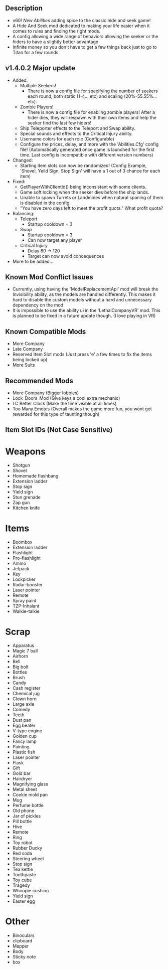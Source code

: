 ## Description
- v60! *New Abilities* adding spice to the classic hide and seek game!
- A Hide And Seek mod dedicated to making your life easier when it comes to rules and finding the right mods.
- A config allowing a wide range of behaviors allowing the seeker or the hiders to have a slightly better advantage
- Infinite money so you don't have to get a few things back just to go to Titan for a few rounds

## v1.4.0.2 Major update
- Added:
    - Multiple Seekers!
        - There is now a config file for specifying the number of seekers each round, both static (1-4... etc) and scaling (20%-55.55%... etc).
    - Zombie Players!
        - There is now a config file for enabling zombie players! After a hider dies, they will respawn with their own items and help the seeker find the last few hiders!
    - Ship Teleporter effects to the Teleport and Swap ability.
    - Special sounds and effects to the Critical Injury ability.
    - Username colors for each role (Configurable)
    - Configure the prices, delay, and more with the 'Abilities.Cfg' config file! (Automatically generated once game is launched for the first time. Last config is incompatible with different version numbers)
- Changed:
    - Starting item slots can now be randomized! (Config Example, 'Shovel, Yeild Sign, Stop Sign' will have a 1 out of 3 chance for each item)
- Fixed:
    - GetPlayerWithClientId() being inconsistant with some clients.
    - Game soft locking when the seeker dies before the ship lands.
    - Unable to spawn Turrets or Landmines when natural spaning of them is disabled in the config.
    - "You have zero days left to meet the profit quota." What profit quota?
- Balancing:
    - Teleport
        - Startup cooldown = 3
    - Swap
        - Startup cooldown = 3
        - Can now target any player
    - Critical Injury
        - Delay 60 -> 120
        - Target can now avoid concequences
- More to be added...

## Known Mod Conflict Issues
- Currently, using having the 'ModelReplacementApi' mod will break the Invisibility ability, as the models are handled differently. This makes it hard to disable the custom models without a hard and unnecessary dependency on the mod
- It is impossible to use the ability ui in the 'LethalCompanyVR' mod. This is planned to be fixed in a future update though. (I love playing in VR)

## Known Compatible Mods
- More Company
- Late Company
- Reserved Item Slot mods (Just press 'e' a few times to fix the items being locked up)
- More Suits

## Recommended Mods
- More Company (Bigger lobbies)
- Lock_Doors_Mod (Give keys a cool extra mechanic)
- LC Better Clock (Make the time visible at all times)
- Too Many Emotes (Overall makes the game more fun, you wont get rewarded for this type of taunting though)

## Item Slot IDs (Not Case Sensitive)
# Weapons
- Shotgun
- Shovel
- Homemade flashbang
- Extension ladder
- Stop sign
- Yield sign
- Stun grenade
- Zap gun
- Kitchen knife

# Items
- Boombox
- Extension ladder
- Flashlight
- Pro-flashlight
- Ammo
- Jetpack
- Key
- Lockpicker
- Radar-booster
- Laser pointer
- Remote
- Spray paint
- TZP-Inhalant
- Walkie-talkie

# Scrap
- Apparatus
- Magic 7 ball
- Airhorn
- Bell
- Big bolt
- Bottles
- Brush
- Candy
- Cash register
- Chemical jug
- Clown horn
- Large axle
- Comedy
- Teeth
- Dust pan
- Egg beater
- V-type engine
- Golden cup
- Fancy lamp
- Painting
- Plastic fish
- Laser pointer
- Flask
- Gift
- Gold bar
- Hairdryer
- Magnifying glass
- Metal sheet
- Cookie mold pan
- Mug
- Perfume bottle
- Old phone
- Jar of pickles
- Pill bottle
- Hive
- Remote
- Ring
- Toy robot
- Rubber Ducky
- Red soda
- Steering wheel
- Stop sign
- Tea kettle
- Toothpaste
- Toy cube
- Tragedy
- Whoopie cushion
- Yield sign
- Easter egg

# Other
- Binoculars
- clipboard
- Mapper
- Body
- Sticky note
- box